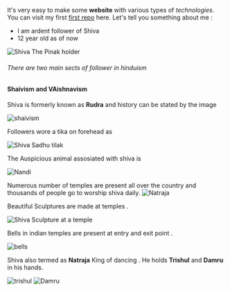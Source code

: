 It's very easy to make some **website** with various types of *technologies*. You can visit my first [first repo](https://github.com/AniketTheGreat/AniketTheGreat.github.io) here.
Let's tell you something about me :
 * I am ardent follower of Shiva
 * 12 year old as of now


![Shiva The Pinak holder](pinakin.png)

###### There are two main sects of follower in hinduism
#### Shaivism and VAishnavism

Shiva is formerly known as **Rudra** and history can be stated by the image

![shaivism](Shaivism.jpg) 

Followers wore a tika on forehead as

![Shiva Sadhu tilak](sadhu.jpg) 


The Auspicious animal assosiated with shiva is

![Nandi](/nandi.jpg)

Numerous number of temples are present all over the country and thousands of people go to worship shiva daily.
![Natraja](natraja.png)


Beautiful Sculptures are made at temples .


![Shiva Sculpture at a temple](idol.jpg)

Bells in indian temples are present at entry and exit point .

![bells](bell.jpg)


Shiva also termed as **Natraja** King of dancing . He holds  **Trishul** and **Damru** in his hands.


![trishul](trishul.jpg)
![Damru](damru.jpg)



